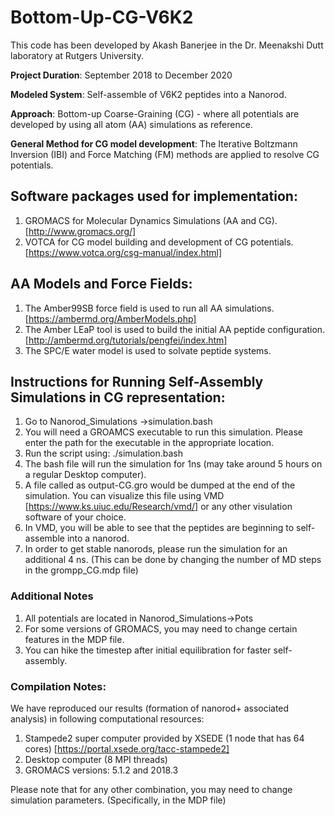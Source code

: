 # Bottom-Up-CG-V6K2


This code has been developed by Akash Banerjee in the Dr. Meenakshi Dutt laboratory at Rutgers University. 

**Project Duration**: September 2018 to December 2020

**Modeled System**: Self-assemble of V6K2 peptides into a Nanorod. 

**Approach**: Bottom-up Coarse-Graining (CG) - where all potentials are developed by using all atom (AA) simulations as reference. 

**General Method for CG model development**: The Iterative Boltzmann Inversion (IBI) and Force Matching (FM) methods are applied to resolve CG potentials. 

## Software packages used for implementation: 

1. GROMACS for Molecular Dynamics Simulations (AA and CG). [http://www.gromacs.org/]
2. VOTCA for CG model building and development of CG potentials. [https://www.votca.org/csg-manual/index.html]

## AA Models and Force Fields:

1. The Amber99SB force field is used to run all AA simulations. [https://ambermd.org/AmberModels.php]
2. The Amber LEaP tool is used to build the initial AA peptide configuration. [http://ambermd.org/tutorials/pengfei/index.htm]
3. The SPC/E water model is used to solvate peptide systems. 

## Instructions for Running Self-Assembly Simulations in CG representation: 

1. Go to Nanorod_Simulations ->simulation.bash
2. You will need a GROAMCS executable to run this simulation. Please enter the path for the executable in the appropriate location. 
3. Run the script using: ./simulation.bash
4. The bash file will run the simulation for 1ns (may take around 5 hours on a regular Desktop computer). 
5. A file called as output-CG.gro would be dumped at the end of the simulation. You can visualize this file using VMD [https://www.ks.uiuc.edu/Research/vmd/] or any other visulation software of your choice.
6. In VMD, you will be able to see that the peptides are beginning to self-assemble into a nanorod. 
6. In order to get stable nanorods, please run the simulation for an additional 4 ns. (This can be done by changing the number of MD steps in the grompp_CG.mdp file)

### Additional Notes 

1. All potentials are located in Nanorod_Simulations->Pots
2. For some versions of GROMACS, you may need to change certain features in the MDP file. 
3. You can hike the timestep after initial equilibration for faster self-assembly. 

### Compilation Notes: 

We have reproduced our results (formation of nanorod+ associated analysis) in following computational resources: 

1. Stampede2 super computer provided by XSEDE (1 node that has 64 cores) [https://portal.xsede.org/tacc-stampede2]
2. Desktop computer (8 MPI threads)
3. GROMACS versions: 5.1.2 and 2018.3 

Please note that for any other combination, you may need to change simulation parameters. (Specifically, in the MDP file)






